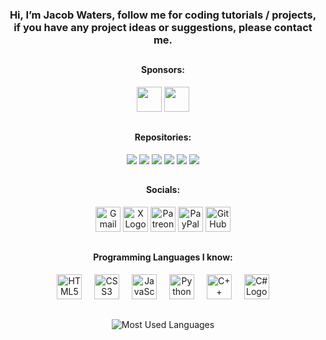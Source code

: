 <h3 align="center">Hi, I’m Jacob Waters, follow me for coding tutorials / projects, if you have any project ideas or suggestions, please contact me.</h3>

##

<div align="center">
  <h4>Sponsors:</h4>
  <a href="https://github.com/sponsors/Jpwaters09" alt="Sponsor Me"><img src="https://img.shields.io/static/v1?label=Sponsor%20Me&message=%E2%9D%A4&color=%23fe8e86" height="40"></a>
  <a href="https://github.com/sponsors/Jpwaters09" alt="Sponsors"><img src="https://img.shields.io/github/sponsors/Jpwaters09?label=Sponsors" height="40"></a>

  <!-- sponsors --><!-- sponsors -->
</div>

##

<div align="center">
  <h4>Repositories:</h4>

  <a href="https://github.com/Jpwaters09/Raspberry-Pi-Projects" alt="Raspberry Pi Projects"><img src="https://github-readme-stats.vercel.app/api/pin/?username=jpwaters09&repo=Raspberry-Pi-Projects&theme=transparent"></a>
  <a href="https://github.com/Jpwaters09/HTML-Projects" alt="HTML Projects"><img src="https://github-readme-stats.vercel.app/api/pin/?username=jpwaters09&repo=HTML-Projects&theme=transparent"></a>
  <a href="https://github.com/Jpwaters09/Python-Projects" alt="Python Projects"><img src="https://github-readme-stats.vercel.app/api/pin/?username=jpwaters09&repo=Python-Projects&theme=transparent"></a>
  <a href="https://github.com/Jpwaters09/CPP-Projects" alt="C++ Projects"><img src="https://github-readme-stats.vercel.app/api/pin/?username=jpwaters09&repo=CPP-Projects&theme=transparent"></a>
  <a href="https://github.com/Jpwaters09/Comment-Remover" alt="Comment Remover"><img src="https://github-readme-stats.vercel.app/api/pin/?username=jpwaters09&repo=Comment-Remover&theme=transparent"></a>
  <a href="https://github.com/Jpwaters09/CS-Projects" alt="C# Projects"><img src="https://github-readme-stats.vercel.app/api/pin/?username=jpwaters09&repo=CS-Projects&theme=transparent"></a>
</div>

##

<div align="center">
  <h4>Socials:</h4>
  
  <a href="mailto:jpwaters09.business@gmail.com"><img margin-right="10px" src="https://img.shields.io/static/v1?message=Gmail&logo=gmail&label=&color=D14836&logoColor=white&labelColor=&style=flat" height="40" alt="Gmail Logo"/></a>
  <a href="https://x.com/jpwaters09"><img src="https://img.shields.io/static/v1?message=X&logo=x&label=&color=000000&logoColor=white&labelColor=&style=flat" height="40" alt="X Logo"/></a>
  <a href="https://patreon.com/Jpwaters09"><img src="https://img.shields.io/static/v1?message=Patreon&logo=patreon&label=&color=F96854&logoColor=white&labelColor=&style=flat" height="40" alt="Patreon Logo"/></a>
  <a href="https://paypal.me/JacobW120"><img src="https://img.shields.io/static/v1?message=PayPal&logo=paypal&label=&color=00457C&logoColor=white&labelColor=&style=flat" height="40" alt="PayPal Logo"/></a>
  <a href="https://github.com/jpwaters09"><img src="https://img.shields.io/static/v1?message=GitHub&logo=github&label=&color=181717&logoColor=white&labelColor=&style=flat" height="40" alt="GitHub Logo"/></a>
</div>

##



<div align="center">
  <h4>Programming Languages I know:</h4>
  
  <img src="https://cdn.jsdelivr.net/gh/devicons/devicon/icons/html5/html5-original.svg" height="40" alt="HTML5 Logo"/>
  <img width="12"/>
  <img src="https://cdn.jsdelivr.net/gh/devicons/devicon/icons/css3/css3-original.svg" height="40" alt="CSS3 Logo"/>
  <img width="12"/>
  <img src="https://cdn.jsdelivr.net/gh/devicons/devicon/icons/javascript/javascript-original.svg" height="40" alt="JavaScript Logo"/>
  <img width="12"/>
  <img src="https://cdn.jsdelivr.net/gh/devicons/devicon/icons/python/python-original.svg" height="40" alt="Python Logo"/>
  <img width="12"/>
  <img src="https://cdn.jsdelivr.net/gh/devicons/devicon/icons/cplusplus/cplusplus-original.svg" height="40" alt="C++ Logo"/>
  <img width="12"/>
  <img src="https://cdn.jsdelivr.net/gh/devicons/devicon/icons/csharp/csharp-original.svg" height="40" alt="C# Logo"/>
</div>

##

<div align="center">
  <img src="https://github-readme-stats.vercel.app/api/top-langs?username=Jpwaters09&locale=en&hide_title=false&layout=compact&card_width=750&langs_count=20&theme=github_dark&hide_border=true" alt="Most Used Languages"/>
</div>
